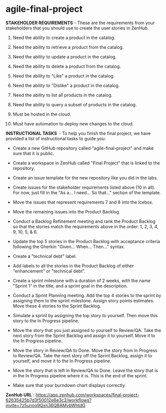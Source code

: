 # agile-final-project

**STAKEHOLDER REQUIREMENTS** - These are the requirements from your stakeholders that you should use to create the user stories in ZenHub. 

 1. Need the ability to create a product in the catalog. 

 2. Need the ability to retrieve a product from the catalog. 

 3. Need the ability to update a product in the catalog. 

 4. Need the ability to delete a product from the catalog. 

 5. Need the ability to "Like" a product in the catalog. 

 6. Need the ability to "Dislike" a product in the catalog. 

 7. Need the ability to list all products in the catalog. 

 8. Need the ability to query a subset of products in the catalog. 

 9. Must be hosted in the cloud. 

10.  Must have automation to deploy new changes to the cloud. 

**INSTRUCTIONAL TASKS**  - To help you finish the final project, we have provided a list of instructional tasks to guide you:  

- Create a new GitHub repository called "agile-final-project" and make sure that it is public. 

- Create a workspace in ZenHub called "Final Project" that is linked to the repository. 

- Create an issue template for the new repository like you did in the labs. 

- Create issues for the stakeholder requirements listed above (10 in all). For now, just fill in the "As a... I need... So that..." section of the template. 

- Move the issues that represent requirements 7 and 8 into the Icebox. 

- Move the remaining issues into the Product Backlog. 

- Conduct a Backlog Refinement meeting and rank the Product Backlog so that the stories match the requirements above in the order: 1, 2, 3, 4, 9, 10, 5, & 6. 

- Update the top 5 stories in the Product Backlog with acceptance criteria following the Gherkin "Given... When... Then..." syntax. 

- Create a "technical debt" label. 

- Add labels to all the stories in the Product Backlog of either "enhancement" or "technical debt". 

- Create a sprint milestone with a duration of 2 weeks, with the name "Sprint 1" in the title, and a sprint goal in the description.

- Conduct a Sprint Planning meeting. Add the top 4 stories to the sprint by assigning them to the sprint milestone. Assign story points estimates.  Move these 4 stories to the Sprint Backlog. 

- Simulate a sprint by assigning the top story to yourself. Then move this story to the In Progress pipeline. 

- Move the story that you just assigned to yourself to Review/QA. Take the next story from the Sprint Backlog and assign it to yourself.  Move it to the In Progress pipeline. 

- Move the story in Review/QA to Done. Move the story from In Progress to Review/QA. Take the next story off the Sprint Backlog, assign it to yourself, and move it to the In Progress pipeline. 
- Move the story that is left in Review/QA to Done. Leave the story that is in the In Progress pipeline where it is. This is the end of the sprint. 
- Make sure that your burndown chart displays correctly.


**ZenHub URL** : https://app.zenhub.com/workspaces/final-project-62635425b7d3f50012e6e3c2/workflows?invite=7z5unoo9Qxn36QBAMybWhtdG
